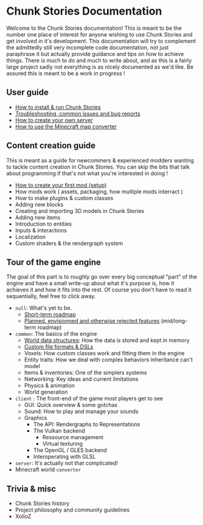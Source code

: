 # Chunk Stories Documentation

Welcome to the Chunk Stories documentation! This is meant to be the number one place of interest for anyone wishing to use Chunk Stories and get involved in it's development. This documentation will try to complement the admittedly still very incomplete code documentation, not just paraphrase it but actually provide guidance and tips on how to achieve things. There is much to do and much to write about, and as this is a fairly large project sadly not everything is as nicely documented as we'd like. Be assured this is meant to be a work in progress !

## User guide

* [How to install & run Chunk Stories](install.md)
* [Troubleshooting, common issues and bug reports](problems.md)
* [How to create your own server](dedicated_server.md)
* [How to use the Minecraft map converter](map_converter.md)

## Content creation guide

This is meant as a guide for newcommers & experienced modders wanting to tackle content creation in Chunk Stories. You can skip the bits that talk about programming if that's not what you're interested in doing !

* [How to create your first mod (setup)](mods_guide/ch1_setup.md)
* How mods work ( assets, packaging, how multiple mods interract )
* How to make plugins & custom classes
* Adding new blocks
* Creating and importing 3D models in Chunk Stories
* Adding new items
* Introduction to entities
* Inputs & interactions
* Localization
* Custom shaders & the rendergraph system

## Tour of the game engine

The goal of this part is to roughly go over every big conceptual "part" of the engine and have a small write-up about what it's purpose is, how it achieves it and how it fits into the rest. Of course you don't have to read it sequentially, feel free to click away.

* `null`: What's yet to be.
   * [Short-term roadmap](engine_tour/roadmap.md)
   * [Planned, envisionned and otherwise rejected features](engine_tour/planned_features.md) (mid/long-term roadmap)
* `common`: The basics of the engine
   * [World data structures](engine_tour/world_data.md): How the data is stored and kept in memory
   * [Custom file formats & DSLs](engine_tour/content_definitions.md)
   * Voxels: How custom classes work and fitting them in the engine
   * Entity traits: How we deal with complex behaviors inheritance can't model
   * Items & inventories: One of the simplers systems
   * Networking: Key ideas and current limitations
   * Physics & animation
   * World generation
* `client` : The front-end of the game most players get to see
   * GUI: Quick overview & some gotchas
   * Sound: How to play and manage your sounds
   * Graphics
       * The API: Rendergraphs to Representations
       * The Vulkan backend
           * Ressource management
           * Virtual texturing
       * The OpenGL / GLES backend
       * Interoperating with GLSL
* `server`: It's actually not that complicated! 
* Minecraft world `converter`

## Trivia & misc

* Chunk Stories history
* Project philosophy and community guidelines
* XolioZ
